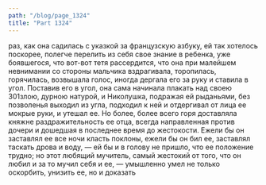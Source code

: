 ```yaml
---
path: "/blog/page_1324"
title: "Part 1324"
---
```


 раз, как она садилась с указкой за французскую азбуку, ей так хотелось поскорее, полегче перелить из себя свое знание в ребенка, уже боявшегося, что вот-вот тетя рассердится, что она при малейшем невнимании со стороны мальчика вздрагивала, торопилась, горячилась, возвышала голос, иногда дергала его за руку и ставила в угол. Поставив его в угол, она сама начинала плакать над своею 301злою, дурною натурой, и Николушка, подражая ей рыданьями, без позволенья выходил из угла, подходил к ней и отдергивал от лица ее мокрые руки, и утешал ее. Но более, более всего горя доставляла княжне раздражительность ее отца, всегда направленная против дочери и дошедшая в последнее время до жестокости. Ежели бы он заставлял ее все ночи класть поклоны, ежели бы он бил ее, заставлял таскать дрова и воду, — ей бы и в голову не пришло, что ее положение трудно; но этот любящий мучитель, самый жестокий от того, что он любил и за то мучил себя и ее, — умышленно умел не только оскорбить, унизить ее, но и доказать
